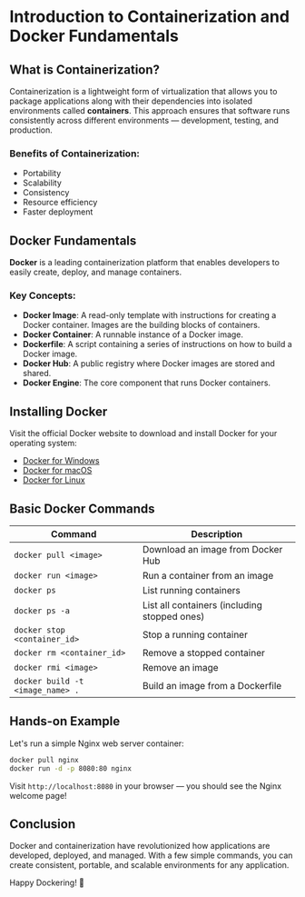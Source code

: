 
# Introduction to Containerization and Docker Fundamentals

## What is Containerization?

Containerization is a lightweight form of virtualization that allows you to package applications along with their dependencies into isolated environments called **containers**. This approach ensures that software runs consistently across different environments — development, testing, and production.

### Benefits of Containerization:
- Portability
- Scalability
- Consistency
- Resource efficiency
- Faster deployment

## Docker Fundamentals

**Docker** is a leading containerization platform that enables developers to easily create, deploy, and manage containers.

### Key Concepts:

- **Docker Image**: A read-only template with instructions for creating a Docker container. Images are the building blocks of containers.
- **Docker Container**: A runnable instance of a Docker image.
- **Dockerfile**: A script containing a series of instructions on how to build a Docker image.
- **Docker Hub**: A public registry where Docker images are stored and shared.
- **Docker Engine**: The core component that runs Docker containers.

## Installing Docker

Visit the official Docker website to download and install Docker for your operating system:

- [Docker for Windows](https://docs.docker.com/desktop/install/windows-install/)
- [Docker for macOS](https://docs.docker.com/desktop/install/mac-install/)
- [Docker for Linux](https://docs.docker.com/engine/install/)

## Basic Docker Commands

| Command | Description |
|--------|-------------|
| `docker pull <image>` | Download an image from Docker Hub |
| `docker run <image>` | Run a container from an image |
| `docker ps` | List running containers |
| `docker ps -a` | List all containers (including stopped ones) |
| `docker stop <container_id>` | Stop a running container |
| `docker rm <container_id>` | Remove a stopped container |
| `docker rmi <image>` | Remove an image |
| `docker build -t <image_name> .` | Build an image from a Dockerfile |

## Hands-on Example

Let's run a simple Nginx web server container:

```bash
docker pull nginx
docker run -d -p 8080:80 nginx
```

Visit `http://localhost:8080` in your browser — you should see the Nginx welcome page!

## Conclusion

Docker and containerization have revolutionized how applications are developed, deployed, and managed. With a few simple commands, you can create consistent, portable, and scalable environments for any application.

Happy Dockering! 🐳
